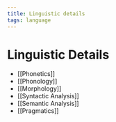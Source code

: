 ```yaml
---
title: Linguistic details
tags: language
---
```


# Linguistic Details
- [[Phonetics]]
- [[Phonology]]
- [[Morphology]]
- [[Syntactic Analysis]]
- [[Semantic Analysis]]
- [[Pragmatics]]
















































